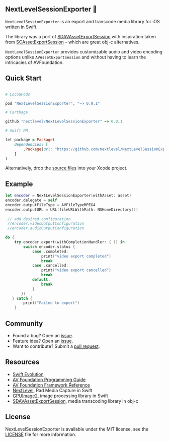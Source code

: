 
## NextLevelSessionExporter 🔄

`NextLevelSessionExporter` is an export and transcode media library for iOS written in [Swift](https://developer.apple.com/swift/).

The library was a port of [SDAVAssetExportSession](https://github.com/rs/SDAVAssetExportSession) with inspiration taken from [SCAssetExportSession](https://github.com/rFlex/SCRecorder/blob/master/Library/Sources/SCAssetExportSession.h) – which are great obj-c alternatives.

`NextLevelSessionExporter` provides customizable audio and video encoding options unlike `AVAssetExportSession` and without having to learn the intricacies of AVFoundation.

## Quick Start

```ruby

# CocoaPods

pod "NextLevelSessionExporter", "~> 0.0.1"

# Carthage

github "nextlevel/NextLevelSessionExporter" ~> 0.0.1

# Swift PM

let package = Package(
    dependencies: [
        .Package(url: "https://github.com/nextlevel/NextLevelSessionExporter", majorVersion: 0)
    ]
)

```

Alternatively, drop the [source files](https://github.com/NextLevel/NextLevelSessionExporter/tree/master/Sources) into your Xcode project.

## Example

``` Swift
let encoder = NextLevelSessionExporter(withAsset: asset)
encoder.delegate = self
encoder.outputFileType = AVFileTypeMPEG4
encoder.outputURL = URL(fileURLWithPath: NSHomeDirectory())
 
 // add desired configuration
 //encoder.videoOutputConfiguration
 //encoder.audioOutputConfiguration

do {
    try encoder.export(withCompletionHandler: { () in                
        switch encoder.status {
            case .completed:
                print("video export completed")
                break
            case .cancelled:
                print("video export cancelled")
                break
            default:
                break
            }
       })
   } catch {
        print("Failed to export")
    }
```

## Community

- Found a bug? Open an [issue](https://github.com/NextLevel/NextLevelSessionExporter/issues).
- Feature idea? Open an [issue](https://github.com/NextLevel/NextLevelSessionExporter/issues).
- Want to contribute? Submit a [pull request](https://github.com/NextLevel/NextLevelSessionExporter/pulls).

## Resources

* [Swift Evolution](https://github.com/apple/swift-evolution)
* [AV Foundation Programming Guide](https://developer.apple.com/library/ios/documentation/AudioVideo/Conceptual/AVFoundationPG/Articles/00_Introduction.html)
* [AV Foundation Framework Reference](https://developer.apple.com/library/ios/documentation/AVFoundation/Reference/AVFoundationFramework/)
* [NextLevel](https://github.com/NextLevel/NextLevel), Rad Media Capture in Swift
* [GPUImage2](https://github.com/BradLarson/GPUImage2), image processing library in Swift
* [SDAVAssetExportSession](https://github.com/rs/SDAVAssetExportSession), media transcoding library in obj-c

## License

NextLevelSessionExporter is available under the MIT license, see the [LICENSE](https://github.com/NextLevel/NextLevelSessionExporter/blob/master/LICENSE) file for more information.
